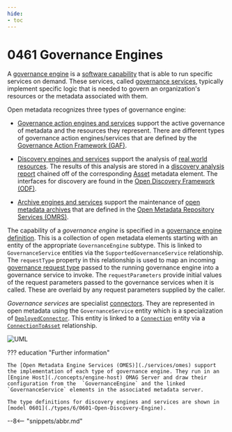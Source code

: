 ```yaml
---
hide:
- toc
---
```


<!-- SPDX-License-Identifier: CC-BY-4.0 -->
<!-- Copyright Contributors to the ODPi Egeria project. -->

# 0461 Governance Engines

A [governance engine](./concepts/governance-engine) is a [software capability](./types/0/0042-Software-Capabilities) that is able to run specific services on demand.  These services, called [governance services](./concepts/governance-service), typically implement specific logic that is needed to govern an organization's resources or the metadata associated with them.

Open metadata recognizes three types of governance engine:

* [Governance action engines and services](./guides/developer/governance-action-services/overview) support the active governance of metadata and the resources they represent.  There are different types of governance action engines/services that are defined by the [Governance Action Framework (GAF)](./frameworks/gaf/overview).

* [Discovery engines and services]() support the analysis of [real world resources](./concepts/resource).  The results of this analysis are stored in a [discovery analysis report](./types/6/0605-Open-Discovery-Analysis-Reports) chained off of the corresponding [Asset](./types/0/0010-Base-Model#asset) metadata element. The interfaces for discovery are found in the  [Open Discovery Framework (ODF)](./frameworks/odf/overview).

* [Archive engines and services](./guides/developer/archive-services/overview) support the maintenance of [open metadata archives](./concepts/open-metadata-archive) that are defined in the [Open Metadata Repository Services (OMRS)](./services/omrs).

The capability of a *governance engine* is specified in a [governance engine definition](./concepts/governance-engine-definition).  This is a collection of open metadata elements starting with an entity of the appropriate `GovernanceEngine` subtype.  This is linked to `GovernanceService` entities via the `SupportedGovernanceService` relationship.  The `requestType` property in this relationship is used to map an incoming [governance request type](./concepts/governance-request-type) passed to the running governance engine into a governance service to invoke.  The `requestParameters` provide initial values of the request parameters passed to the governance services when it is called.  These are overlaid by any request parameters supplied by the caller.

*Governance services* are specialist [connectors](./concepts/connector).  They are represented in open metadata using the `GovernanceService` entity which is a specialization of [`DeployedConnector`](./types/2/0215-Software-Components).  This entity is linked to a [`Connection`](./types/2/0201-Connectors-and-Connections) entity via a [`ConnectionToAsset`](./types/2/0205-Connection-Linkage) relationship.

![UML](0461-Governance-Engines.svg)

??? education "Further information"

    The [Open Metadata Engine Services (OMES)](./services/omes) support the implementation of each type of governance engine. They run in an [Engine Host](./concepts/engine-host) OMAG Server and draw their configuration from the  `GovernanceEngine` and the linked `GovernanceService` elements in the associated metadata server.
    
    The type definitions for discovery engines and services are shown in [model 0601](./types/6/0601-Open-Discovery-Engine).

--8<-- "snippets/abbr.md"